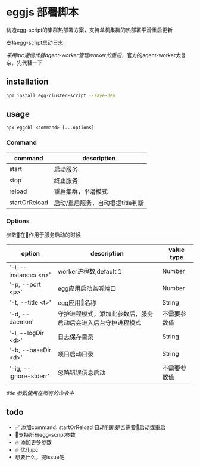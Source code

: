 # eggjs 部署脚本
仿造egg-script的集群热部署方案，支持单机集群的热部署平滑重启更新

支持egg-script启动日志

*采用ipc通信代替agent-worker管理worker的重启*，官方的agent-worker太复杂，先代替一下

## installation
```bash
npm install egg-cluster-script --save-dev
```

## usage
```
npx eggcbl <command> [...options]
```

### Command
command|description
-------|-----------
start|启动服务
stop|终止服务
reload|重启集群，平滑模式
startOrReload|启动/重启服务，自动根据title判断

### Options
参数在作用于服务启动的时候

option|description|value type
------|-----------|-----
'-i,  --instances \<n\>'|worker进程数,default 1|Number
'-p,  --port \<p\>'|egg应用启动监听端口|Number
'-t,  --title \<t\>'|egg应用名称|String
'-d,  --daemon'|守护进程模式，添加此参数后，服务启动后会进入后台守护进程模式|不需要参数值
'-l,  --logDir \<d\>'|日志保存目录|String
'-b,  --baseDir \<d\>'|项目启动目录|String
'-ig, --ignore-stderr'|忽略错误信息启动|不需要参数值

*title 参数使用在所有的命令中*

## todo
- ✅ 添加command: startOrReload 自动判断是否需要启动或重启
- 支持所有egg-script参数
- 🔥 添加更多参数
- 🔥 优化ipc
- 想要什么，提issue吧

